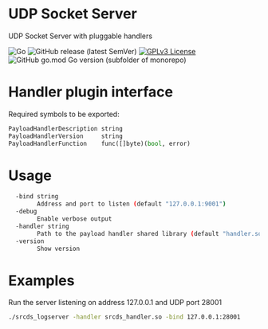 # UDP Socket Server

UDP Socket Server with pluggable handlers

![Go](https://github.com/pavelkim/srcds_logserver/workflows/Go/badge.svg?branch=master&event=push) ![GitHub release (latest SemVer)](https://img.shields.io/github/v/release/pavelkim/srcds_logserver?sort=semver) [![GPLv3 License](https://img.shields.io/badge/License-GPL%20v3-yellow.svg)](https://opensource.org/licenses/) ![GitHub go.mod Go version (subfolder of monorepo)](https://img.shields.io/github/go-mod/go-version/pavelkim/srcds_logserver?filename=go.mod)


# Handler plugin interface

Required symbols to be exported:
```python
PayloadHandlerDescription string
PayloadHandlerVersion     string
PayloadHandlerFunction    func([]byte)(bool, error)
```

# Usage

```bash
  -bind string
    	Address and port to listen (default "127.0.0.1:9001")
  -debug
    	Enable verbose output
  -handler string
    	Path to the payload handler shared library (default "handler.so")
  -version
    	Show version
```

# Examples

Run the server listening on address 127.0.0.1 and UDP port 28001
```bash
./srcds_logserver -handler srcds_handler.so -bind 127.0.0.1:28001
```
